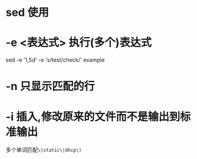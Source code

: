 # sed 使用

# -e <表达式> 执行(多个)表达式

sed -e '1,5d' -e 's/test/check/' example   

# -n 只显示匹配的行

# -i 插入,修改原来的文件而不是输出到标准输出

多个单词匹配`\(static\|dhcp\)`